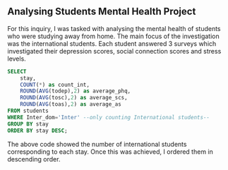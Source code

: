## Analysing Students Mental Health Project 

For this inquiry, I was tasked with analysing the mental health of students who were studying away from home. The main focus of the investigation was the international students. Each student answered 3 surveys which investigated their depression scores, social connection scores and stress levels. 

```sql
SELECT
	stay,
	COUNT(*) as count_int,
	ROUND(AVG(todep),2) as average_phq,
	ROUND(AVG(tosc),2) as average_scs,
	ROUND(AVG(toas),2) as average_as
FROM students
WHERE Inter_dom='Inter' --only counting International students--
GROUP BY stay
ORDER BY stay DESC;
```

The above code showed the number of international students corresponding to each stay. Once this was achieved, I ordered them in descending order. 
